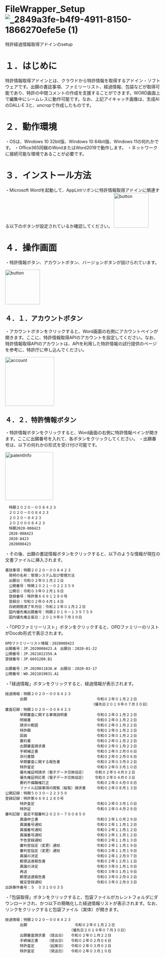 
# FileWrapper_Setup![_2849a3fe-b4f9-4911-8150-1866270efe5e (1)](https://github.com/k-ayaki/FileWrapper_Setup/assets/40140916/355271c0-cc77-4298-89c0-a6e092a989e9)

特許経過情報取得アドインのsetup

# １．はじめに
 特許情報取得アドインとは、クラウドから特許情報を取得するアドイン・ソフトウェアです。出願の書誌事項、ファミリーリスト、経過情報、包袋などが取得可能であり、特許の中間コメントの作成を支援することができます。WORD画面上で編集中にシームレスに動作可能です。なお、上記アイキャッチ画像は、生成AIのDALL-E 3と、uncropで作成したものです。

 
# ２．動作環境
・OSは、Windows 10 32bit版、Windows 10 64bit版、Windows 11の何れかです。
・Office365同梱のWordまたはWord2019で動作します。
・ネットワークに接続可能な環境であることが必要です。

# ３．インストール方法
・Microsoft Wordを起動して、AppLintリボンに特許情報取得アドインに関連する以下のボタンが設定されているか確認してください。
<img width="113" alt="button" src="https://github.com/k-ayaki/FileWrapper_Setup/assets/40140916/9be33b13-7562-4ed8-b2a4-89d0557ea926">

# ４．操作画面
・特許情報ボタン、アカウントボタン、バージョンボタンが設けられています。

<img width="113" alt="button" src="https://github.com/k-ayaki/FileWrapper_Setup/assets/40140916/9be33b13-7562-4ed8-b2a4-89d0557ea926">

## ４．１．アカウントボタン
・アカウントボタンをクリックすると、Word画面の右側にアカウントペインが開きます。ここに、特許情報取得APIのアカウントを設定してください。なお、特許情報取得APIのアカウントは、APIを利用した特許情報の試行提供のページを参考に、特許庁に申し込んでください。

<img width="159" alt="account" src="https://github.com/k-ayaki/FileWrapper_Setup/assets/40140916/ae715a4a-f1aa-4735-9451-94119850fb30">

## ４．２．特許情報ボタン
・特許情報ボタンをクリックすると、Word画面の右側に特許情報ペインが開きます。ここに出願番号を入れて、各ボタンをクリックしてください。
・出願番号は、以下の何れかの形式を受け付け可能です。

<img width="156" alt="patentInfo" src="https://github.com/k-ayaki/FileWrapper_Setup/assets/40140916/a6de4bc2-48dc-480a-a0c3-4e8a5dcb25c3">


```
　特願２０２０－００８４２３
　２０２０－００８４２３
　２０２０－８４２３
　２０２０００８４２３
　特願2020-008423
　2020-008423
　2020-8423
　2020008423
```
・その後、出願の書誌情報ボタンをクリックすると、以下のような情報が現在の文書ファイルに挿入されます。

```
書誌事項：特願２０２０－００８４２３
　発明の名称：管理システム及び管理方法
　出願日：令和０２年０１月２２日
　公開番号：特開２０２１－０２２３５９
　公開日：令和０３年０２月１８日
　登録番号：特許第６６９１２８０号
　登録日：令和０２年０４月１４日
　存続期間満了年月日：令和２２年０１月２２日
　国内優先権出願番号：特願２０１９－１３９７５９
　国内優先権主張日：２０１９年０７月３０日
```

・「OPDファミリーリスト」ボタンをクリックすると、OPDファミリーのリストがDocdb形式で表示されます。

```
OPDファミリーリスト情報：2020008423
出願番号：JP.2020008423.A　出願日：2020-01-22
公開番号：JP.2021022359.A
登録番号：JP.6691280.B1

出願番号：JP.2020011838.W　出願日：2020-03-17
公開番号：WO.2021019831.A1
```

・「経過情報」ボタンをクリックすると、経過情報が表示されます。

```
経過情報：特願２０２０－００８４２３
　　　　出願　　　　　　　　　　　　　　　　　　　令和０２年０１月２２日
　　　　　　　　　　　　　　　　　　　　　　　　（優先日２０１９年０７月３０日）
審査記録：特願２０２０－００８４２３
　　　　早期審査に関する事情説明書　　　　　　　　令和０２年０１月２２日
　　　　明細書　　　　　　　　　　　　　　　　　　令和０２年０１月２２日
　　　　請求の範囲　　　　　　　　　　　　　　　　令和０２年０１月２２日
　　　　特許願　　　　　　　　　　　　　　　　　　令和０２年０１月２２日
　　　　図面　　　　　　　　　　　　　　　　　　　令和０２年０１月２２日
　　　　要約書　　　　　　　　　　　　　　　　　　令和０２年０１月２２日
　　　　出願審査請求書　　　　　　　　　　　　　　令和０２年０１月２２日
　　　　手続補正書　　　　　　　　　　　　　　　　令和０２年０２月０６日
　　　　添付書類　　　　　　　　　　　　　　　　　令和０２年０２月０６日
　　　　早期審査に関する報告書　　　　　　　　　　令和０２年０３月０２日
　　　　特許査定　　　　　　　　　　　　　　　　　令和０２年０３月１０日
　　　　優先権証明請求（電子データ交換協定）　　　令和０２年０４月０２日
　　　　優先権証明応答（電子データ交換協定）　　　令和０２年０４月０３日
　　　　要約不備職権訂正　　　　　　　　　　　　　令和０２年０４月０８日
　　　　ファイル記録事項の閲覧（縦覧）請求書　　　令和０２年０８月１３日
公開記録：特開５０３０－２２３５９
登録記録：特許第６６９１２８０号
　　　　特許査定　　　　　　　　　　　　　　　　　令和０２年０３月１０日
　　　　特許証　　　　　　　　　　　　　　　　　　令和０２年０４月２８日
審判記録：査定不服審判２０２０－７００８５０
　　　　異議申立書　　　　　　　　　　　　　　　　令和０２年１０月２９日
　　　　異議番号通知　　　　　　　　　　　　　　　令和０２年１１月１２日
　　　　異議番号通知　　　　　　　　　　　　　　　令和０２年１１月１２日
　　　　異議番号通知　　　　　　　　　　　　　　　令和０２年１１月１２日
　　　　予告登録通知　　　　　　　　　　　　　　　令和０２年１１月１３日
　　　　審判官指定（変更）通知　　　　　　　　　　令和０２年１１月１９日
　　　　審判官指定（変更）通知　　　　　　　　　　令和０２年１１月１９日
　　　　異議の決定　　　　　　　　　　　　　　　　令和０２年１２月０７日
　　　　郵便送達報告書　　　　　　　　　　　　　　令和０２年１２月１１日
　　　　異議の決定　　　　　　　　　　　　　　　　令和０３年０１月１９日
　　　　再送　　　　　　　　　　　　　　　　　　　令和０３年０１月１９日
　　　　郵便送達報告書　　　　　　　　　　　　　　令和０３年０２月０２日
　　　　確定登録通知　　　　　　　　　　　　　　　令和０３年０２月０３日
出訴事件番号：５　０３１００３５
```

・「包袋取得」ボタンをクリックすると、包袋ファイルがカレントフォルダにダウンロードされ、かつ以下の簡略化した経過情報リストが表示されます。なお、リンクをクリックすると包袋ファイル（実体）が開きます。

```
経過情報：特願２０２０－００８４２３
　　　　出願　　　　　　　　　　　　　令和０２年０１月２２日
　　　　　　　　　　　　　　　　　　（優先日２０１９年０７月３０日）
　　　　出願審査請求書　（提出日）　　令和０２年０１月２２日
　　　　手続補正書　　　（提出日）　　令和０２年０２月０６日
　　　　特許査定　　　　（起案日）　　令和０２年０３月０２日
　　　　特許査定　　　　（発送日）　　令和０２年０３月１０日
```
